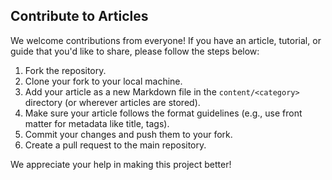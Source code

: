 ## Contribute to Articles

We welcome contributions from everyone! If you have an article, tutorial, or guide that you'd like to share, please follow the steps below:

1. Fork the repository.
2. Clone your fork to your local machine.
3. Add your article as a new Markdown file in the `content/<category>` directory (or wherever articles are stored).
4. Make sure your article follows the format guidelines (e.g., use front matter for metadata like title, tags).
5. Commit your changes and push them to your fork.
6. Create a pull request to the main repository.

We appreciate your help in making this project better!
